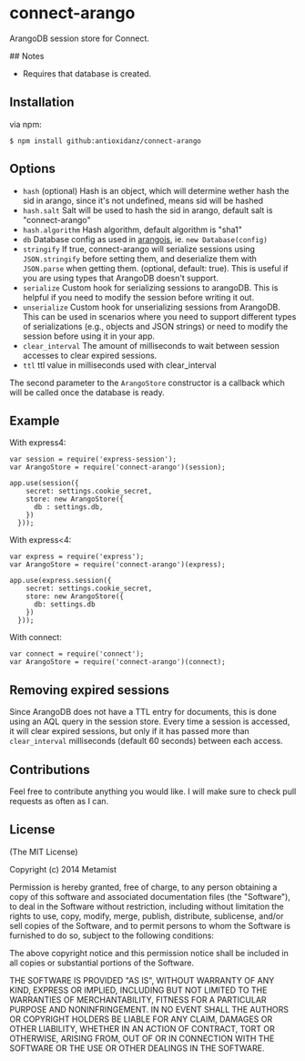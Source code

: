 connect-arango
==============

ArangoDB session store for Connect.

## Notes

* Requires that database is created.

## Installation

via npm:

    $ npm install github:antioxidanz/connect-arango

## Options

  - `hash` (optional) Hash is an object, which will determine wether hash the sid in arango, since it's not undefined, means sid will be hashed
  - `hash.salt` Salt will be used to hash the sid in arango, default salt is "connect-arango"
  - `hash.algorithm` Hash algorithm, default algorithm is "sha1"
  - `db` Database config as used in [arangojs](https://arangodb.github.io/arangojs/latest/modules/_connection_.html#config), ie. `new Database(config)`
  - `stringify` If true, connect-arango will serialize sessions using `JSON.stringify` before
                setting them, and deserialize them with `JSON.parse` when getting them.
                (optional, default: true). This is useful if you are using types that
                ArangoDB doesn't support.
  - `serialize` Custom hook for serializing sessions to arangoDB. This is helpful if you need
                to modify the session before writing it out.
  - `unserialize` Custom hook for unserializing sessions from ArangoDB. This can be used in
                scenarios where you need to support different types of serializations
                (e.g., objects and JSON strings) or need to modify the session before using
                it in your app.
  - `clear_interval` The amount of milliseconds to wait between session accesses to clear expired sessions.
  - `ttl` ttl value in milliseconds used with clear_interval

The second parameter to the `ArangoStore` constructor is a callback which will be called once the database is ready.

## Example

With express4:
    
    var session = require('express-session');
    var ArangoStore = require('connect-arango')(session);

    app.use(session({
        secret: settings.cookie_secret,
        store: new ArangoStore({
          db : settings.db,
        })
      }));

With express<4:

    var express = require('express');
    var ArangoStore = require('connect-arango')(express);

    app.use(express.session({
        secret: settings.cookie_secret,
        store: new ArangoStore({
          db: settings.db
        })
      }));

With connect:

    var connect = require('connect');
    var ArangoStore = require('connect-arango')(connect);

## Removing expired sessions

  Since ArangoDB does not have a TTL entry for documents, this is done using an AQL query in the session store.
  Every time a session is accessed, it will clear expired sessions, but only if it has passed more than `clear_interval` milliseconds (default 60 seconds)
  between each access.

## Contributions

  Feel free to contribute anything you would like. I will make sure to check pull requests as often as I can.

## License

(The MIT License)

Copyright (c) 2014 Metamist

Permission is hereby granted, free of charge, to any person obtaining a copy
of this software and associated documentation files (the "Software"), to deal
in the Software without restriction, including without limitation the rights
to use, copy, modify, merge, publish, distribute, sublicense, and/or sell
copies of the Software, and to permit persons to whom the Software is
furnished to do so, subject to the following conditions:

The above copyright notice and this permission notice shall be included in all
copies or substantial portions of the Software.

THE SOFTWARE IS PROVIDED "AS IS", WITHOUT WARRANTY OF ANY KIND, EXPRESS OR
IMPLIED, INCLUDING BUT NOT LIMITED TO THE WARRANTIES OF MERCHANTABILITY,
FITNESS FOR A PARTICULAR PURPOSE AND NONINFRINGEMENT. IN NO EVENT SHALL THE
AUTHORS OR COPYRIGHT HOLDERS BE LIABLE FOR ANY CLAIM, DAMAGES OR OTHER
LIABILITY, WHETHER IN AN ACTION OF CONTRACT, TORT OR OTHERWISE, ARISING FROM,
OUT OF OR IN CONNECTION WITH THE SOFTWARE OR THE USE OR OTHER DEALINGS IN THE
SOFTWARE.
